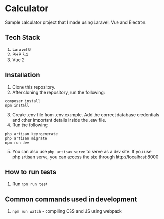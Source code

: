 # Calculator

Sample calculator project that I made using Laravel, Vue and Electron.

## Tech Stack

1. Laravel 8
1. PHP 7.4
1. Vue 2

## Installation

1. Clone this repository.
1. After cloning the repository, run the following:

```
composer install
npm install
```

3. Create .env file from .env.example. Add the correct database credentials and other important details inside the .env file.
1. Run the following:

```
php artisan key:generate
php artisan migrate
npm run dev
```

5. You can also use `php artisan serve` to serve as a dev site. If you use php artisan serve, you can access the site through http://localhost:8000

## How to run tests

1. Run `npm run test`

## Common commands used in development

1. `npm run watch` - compiling CSS and JS using webpack
